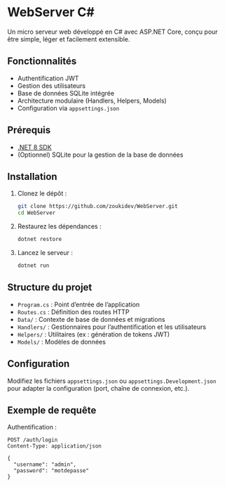 # WebServer C#

Un micro serveur web développé en C# avec ASP.NET Core, conçu pour être simple, léger et facilement extensible.

## Fonctionnalités

- Authentification JWT
- Gestion des utilisateurs
- Base de données SQLite intégrée
- Architecture modulaire (Handlers, Helpers, Models)
- Configuration via `appsettings.json`

## Prérequis

- [.NET 8 SDK](https://dotnet.microsoft.com/download)
- (Optionnel) SQLite pour la gestion de la base de données

## Installation

1. Clonez le dépôt :
	```bash
	git clone https://github.com/zoukidev/WebServer.git
	cd WebServer
	```

2. Restaurez les dépendances :
	```bash
	dotnet restore
	```

3. Lancez le serveur :
	```bash
	dotnet run
	```

## Structure du projet

- `Program.cs` : Point d’entrée de l’application
- `Routes.cs` : Définition des routes HTTP
- `Data/` : Contexte de base de données et migrations
- `Handlers/` : Gestionnaires pour l’authentification et les utilisateurs
- `Helpers/` : Utilitaires (ex : génération de tokens JWT)
- `Models/` : Modèles de données

## Configuration

Modifiez les fichiers `appsettings.json` ou `appsettings.Development.json` pour adapter la configuration (port, chaîne de connexion, etc.).

## Exemple de requête

Authentification :
```http
POST /auth/login
Content-Type: application/json

{
  "username": "admin",
  "password": "motdepasse"
}
```


